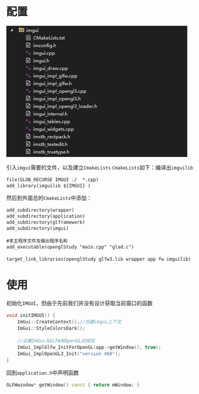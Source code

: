 # 配置

![输入图片说明](/imgs/2024-11-30/n6Og1RfmmEtEIifr.png)

引入`imgui`需要的文件，以及建立`CmakeLists`
`CmakeLists`如下：编译出`imguilib`
```
file(GLOB_RECURSE IMGUI ./  *.cpp)
add_library(imguilib ${IMGUI} )
```

然后到外面总的`CmakeLists`中添加：
```
add_subdirectory(wrapper)
add_subdirectory(application)
add_subdirectory(glframework)
add_subdirectory(imgui)

#本主程序文件及输出程序名称
add_executable(openglStudy "main.cpp" "glad.c")

target_link_libraries(openglStudy glfw3.lib wrapper app fw imguilib)
```
# 使用
初始化`IMGUI`，但由于先前我们并没有设计获取当前窗口的函数
```cpp
void initIMGUI() {
    ImGui::CreateContext();//创建imgui上下文
    ImGui::StyleColorsDark();

    //设置ImGui与GLFW和OpenGL的绑定
    ImGui_ImplGlfw_InitForOpenGL(app->getWindow(), true);
    ImGui_ImplOpenGL3_Init("version 460");
}
```
回到`application.h`中声明函数
```cpp
GLFWwindow* getWindow() const { return mWindow; }
```
<!--stackedit_data:
eyJoaXN0b3J5IjpbLTQ5MTEzNjQ0MywyMTEwODAwOTEwXX0=
-->